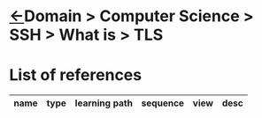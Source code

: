 <head><link rel="stylesheet" href="../../../md.css"/><script src="../../../md.js"></script></head>

[//]: #(Reference)
[Repo_Readme]:    ../list/object_list.md

# [&larr;][Repo_Readme]Domain > Computer Science > SSH > What is > TLS
# List of references
|name|type|learning path|sequence|view|desc|
|-|-|-|-|-|-|


